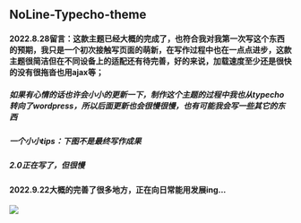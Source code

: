 ## NoLine-Typecho-theme
#### 2022.8.28留言：这款主题已经大概的完成了，也符合我对我第一次写这个东西的预期，我只是一个初次接触写页面的萌新，在写作过程中也在一点点进步，这款主题很简洁但在不同设备上的适配还有待完善，好的来说，加载速度至少还是很快的没有很拖沓也用ajax等；
##### 如果有心情的话也许会小小的更新一下，制作这个主题的过程中我也从typecho转向了wordpress，所以后面更新也会很慢很慢，也有可能我会写一些其它的东西
##### 一个小小tips：下图不是最终写作成果
##### 2.0正在写了，但很慢
#### 2022.9.22大概的完善了很多地方，正在向日常能用发展ing...
![ ](https://s1.ax1x.com/2022/09/08/vqyqSO.png)
